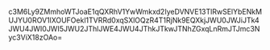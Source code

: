 c3M6Ly9ZMmhoWTJoaE1qQXRhV1YwWmkxd2IyeDVNVE13TlRwSElYbENkMUJYU0ROV1lXOUFOekl1TVRRd0xqSXlOQzR4T1RjNk9EQXkjJWU0JWJiJTk4JWU4JWI0JWI5JWU2JThlJWE4JWU4JThkJTkwJTNhZGxqLnRmJTJmc3Nyc3ViX18zOAo=
